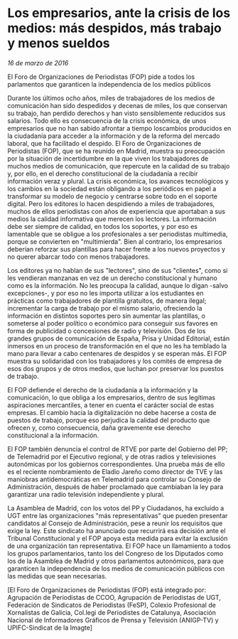 # Los empresarios, ante la crisis de los medios: más despidos, más trabajo y menos sueldos

*16 de marzo de 2016*

El Foro de Organizaciones de Periodistas (FOP) pide a todos los parlamentos que garanticen la independencia de los medios públicos

Durante los últimos ocho años, miles de trabajadores de los medios de comunicación han sido despedidos y decenas de miles, los que conservan su trabajo, han perdido derechos y han visto sensiblemente reducidos sus salarios. Todo ello es consecuencia de la crisis económica, de unos empresarios que no han sabido afrontar a tiempo loscambios producidos en la ciudadanía para acceder a la información y de la reforma del mercado laboral, que ha facilitado el despido.
El Foro de Organizaciones de Periodistas (FOP), que se ha reunido en Madrid, muestra su preocupación por la situación de incertidumbre en la que viven los
trabajadores de muchos medios de comunicación, que repercute en la calidad de su trabajo y, por ello, en el derecho constitucional de la ciudadanía a recibir información
veraz y plural.
La crisis económica, los avances tecnológicos y los cambios en la sociedad están obligando a los periódicos en papel a transformar su modelo de negocio y centrarse
sobre todo en el soporte digital. Pero los editores lo hacen despidiendo a miles de trabajadores, muchos de ellos periodistas con años de experiencia que aportaban a sus
medios la calidad informativa que merecen los lectores.
La información debe ser siempre de calidad, en todos los soportes, y por eso es lamentable que se obligue a los profesionales a ser periodistas multimedia, porque se
convierten en "multimierda". Bien al contrario, los empresarios deberían reforzar sus plantillas para hacer frente a los nuevos proyectos y no querer abarcar todo con menos
trabajadores.

Los editores ya no hablan de sus "lectores", sino de sus "clientes", como si les vendieran manzanas en vez de un derecho constitucional y humano como es la
información. No les preocupa la calidad, aunque lo digan -salvo excepciones-, y por eso no les importa utilizar a los estudiantes en prácticas como trabajadores de plantilla
gratuitos, de manera ilegal; incrementar la carga de trabajo por el mismo salario, ofreciendo la información en distintos soportes pero sin aumentar las plantillas, o
someterse al poder político o económico para conseguir sus favores en forma de publicidad o concesiones de radio y televisión.
Dos de los grandes grupos de comunicación de España, Prisa y Unidad Editorial, están inmersos en un proceso de transformación en el que no les ha temblado la mano para llevar a cabo centenares de despidos y se esperan más. El FOP muestra su solidaridad con los trabajadores y los comités de empresa de esos dos grupos y de otros medios, que luchan por preservar los puestos de trabajo.

El FOP defiende el derecho de la ciudadanía a la información y la comunicación, lo que obliga a los empresarios, dentro de sus legítimas aspiraciones mercantiles, a tener
en cuenta el carácter social de estas empresas. El cambio hacia la digitalización no debe hacerse a costa de puestos de trabajo, porque eso perjudica la calidad del
producto que ofrecen y, como consecuencia, daña gravemente ese derecho constitucional a la información.

El FOP también denuncia el control de RTVE por parte del Gobierno del PP; de Telemadrid por el Ejecutivo regional, y de otras radios y televisiones autonómicas por
los gobiernos correspondientes. Una prueba más de ello es el reciente nombramiento de Eladio Jareño como director de TVE y las maniobras antidemocráticas en
Telemadrid para controlar su Consejo de Administración, después de haber proclamado que cambiaban la ley para garantizar una radio televisión independiente y
plural.

La Asamblea de Madrid, con los votos del PP y Ciudadanos, ha excluido a UGT entre las organizaciones "más representativas" que pueden presentar candidatos al Consejo
de Administración, pese a reunir los requisitos que exige la ley. Este sindicato ha anunciado que recurrirá esa decisión ante el Tribunal Constitucional y el FOP apoya
esta medida para evitar la exclusión de una organización tan representativa. El FOP hace un llamamiento a todos los grupos parlamentarios, tanto los del
Congreso de los Diputados como los de la Asamblea de Madrid y otros parlamentos autonómicos, para que garanticen la independencia de los medios de comunicación públicos con las medidas que sean necesarias.

[El Foro de Organizaciones de Periodistas (FOP) está integrado por: Agrupación de Periodistas de CCOO, Agrupación de Periodistas de UGT, Federación de Sindicatos de Periodistas (FeSP), Colexio Profesional de Xornalistas de Galicia, Col.legi de Periodistes de Catalunya, Asociación Nacional de Informadores Gráficos de Prensa y Televisión (ANIGP-TV) y UPIFC-Sindicat de la Imagte]
